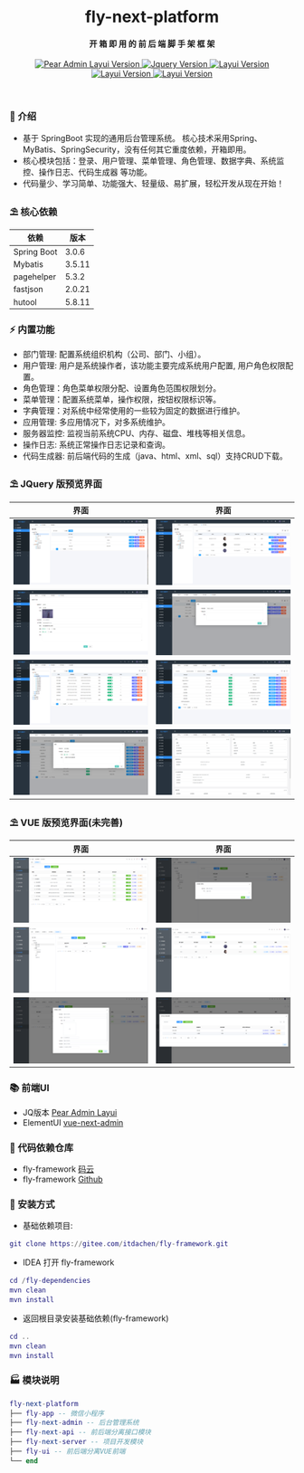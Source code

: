 <div align="center">
<br/>
<br/>
  <h1 align="center">
    fly-next-platform
  </h1>
  <h4 align="center">
    开 箱 即 用 的 前 后 端 脚 手 架 框 架
  </h4>
</div>

<p align="center">
    <a href="#">
        <img src="https://img.shields.io/badge/SpringBoot-3.0.6+-green.svg" alt="Pear Admin Layui Version">
    </a>
    <a href="#">
        <img src="https://img.shields.io/badge/JQuery-3.6.4+-green.svg" alt="Jquery Version">
    </a>
    <a href="#">
        <img src="https://img.shields.io/badge/Layui-2.8.1+-green.svg" alt="Layui Version">
    </a>
    <a href="#">
        <img src="https://img.shields.io/badge/node-16.12.0+-green.svg" alt="Layui Version">
    </a>
    <a href="#">
        <img src="https://img.shields.io/badge/vue-3.2.0+-green.svg" alt="Layui Version">
    </a>
</p>

<br>

### 🌈 介绍

* 基于 SpringBoot 实现的通用后台管理系统。 核心技术采用Spring、MyBatis、SpringSecurity，没有任何其它重度依赖，开箱即用。
* 核心模块包括：登录、用户管理、菜单管理、角色管理、数据字典、系统监控、操作日志、代码生成器 等功能。
* 代码量少、学习简单、功能强大、轻量级、易扩展，轻松开发从现在开始！

### ⛱️ 核心依赖

| 依赖          | 版本     |
|-------------|--------|
| Spring Boot | 3.0.6  |
| Mybatis     | 3.5.11 |
| pagehelper  | 5.3.2  |
| fastjson    | 2.0.21 |
| hutool      | 5.8.11 |

### ⚡ 内置功能
* 部门管理: 配置系统组织机构（公司、部门、小组）。
* 用户管理: 用户是系统操作者，该功能主要完成系统用户配置, 用户角色权限配置。
* 角色管理：角色菜单权限分配、设置角色范围权限划分。
* 菜单管理：配置系统菜单，操作权限，按钮权限标识等。
* 字典管理：对系统中经常使用的一些较为固定的数据进行维护。
* 应用管理: 多应用情况下，对多系统维护。
* 服务器监控: 监视当前系统CPU、内存、磁盘、堆栈等相关信息。
* 操作日志: 系统正常操作日志记录和查询。
* 代码生成器: 前后端代码的生成（java、html、xml、sql）支持CRUD下载。

### ⛱️ JQuery 版预览界面

| 界面                                | 界面                                |
|-----------------------------------|-----------------------------------|
| ![](docs/resources/admin/001.png) | ![](docs/resources/admin/002.png) |
| ![](docs/resources/admin/003.png) | ![](docs/resources/admin/004.png) |
| ![](docs/resources/admin/005.png) | ![](docs/resources/admin/006.png) ||
| ![](docs/resources/admin/007.png) | ![](docs/resources/admin/008.png) ||

### ⛱️ VUE 版预览界面(未完善)

| 界面                                | 界面                                |
|-----------------------------------|-----------------------------------|
| ![](docs/resources/vue/001.png)   | ![](docs/resources/vue/002.png) |
| ![](docs/resources/vue/003.png) | ![](docs/resources/vue/004.png) |
| ![](docs/resources/vue/005.png) | ![](docs/resources/vue/006.png) ||

### 📚 前端UI
* JQ版本 [Pear Admin Layui](https://gitee.com/pear-admin/Pear-Admin-Layui)
* ElementUI [vue-next-admin](https://gitee.com/lyt-top/vue-next-admin)

### 💒 代码依赖仓库

* fly-framework [码云](https://gitee.com/itdachen/fly-framework)
* fly-framework [Github](https://github.com/itdachen/fly-framework)

### 🚧 安装方式

* 基础依赖项目:

```lua 
git clone https://gitee.com/itdachen/fly-framework.git
```

* IDEA 打开 fly-framework

```lua 
cd /fly-dependencies
mvn clean 
mvn install
```

* 返回根目录安装基础依赖(fly-framework)

```lua 
cd ..
mvn clean 
mvn install
```

### 🏭 模块说明

```lua
fly-next-platform
├── fly-app -- 微信小程序
├── fly-next-admin -- 后台管理系统
├── fly-next-api -- 前后端分离接口模块
├── fly-next-server -- 项目开发模块
├── fly-ui -- 前后端分离VUE前端
└── end
```
